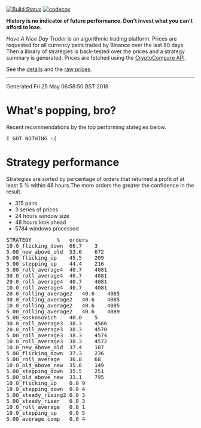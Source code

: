 <!-- If this is readme.md it will be overwritten by the build process -->

[![Build Status](https://travis-ci.org/deanturpin/handt.svg?branch=master)](https://travis-ci.org/deanturpin/handt)
[![codecov](https://codecov.io/gh/deanturpin/handt/branch/master/graph/badge.svg)](https://codecov.io/gh/deanturpin/handt)

**History is no indicator of future performance. Don't invest what you can't
afford to lose.**

*Have A Nice Day Trader* is an algorithmic trading platform. Prices are
requested for all currency pairs traded by Binance over the last 80 days. Then a
library of strategies is back-tested over the prices and a strategy summary is
generated. Prices are fetched using the [CryptoCompare
API](https://min-api.cryptocompare.com/).

See the [details](details.md) and the [raw prices](tmp/prices.csv).

---
Generated Fri 25 May 06:58:50 BST 2018

# What's popping, bro?
Recent recommendations by the top performing stategies below.
<pre>
I GOT NOTHING :(
</pre>
# Strategy performance
Strategies are sorted by percentage of orders that returned a profit of at least 5 % within 48 hours.The more orders the greater the confidence in the result.
* 315 pairs
* 3 series of prices
* 24 hours window size
* 48 hours look ahead
* 5784 windows processed
<pre>
STRATEGY		%	orders
10.0_flicking_down	66.7	3
5.00_new_above_old	53.6	672
5.00_flicking_up	45.5	209
5.00_stepping_up	44.4	216
5.00_roll_average4	40.7	4081
30.0_roll_average4	40.7	4081
20.0_roll_average4	40.7	4081
10.0_roll_average4	40.7	4081
20.0_rolling_average2	40.6	4085
30.0_rolling_average2	40.6	4085
10.0_rolling_average2	40.6	4085
5.00_rolling_average2	40.6	4089
5.00_koskosovich	40.0	5
30.0_roll_average3	38.3	4566
20.0_roll_average3	38.3	4570
5.00_roll_average3	38.3	4574
10.0_roll_average3	38.3	4572
10.0_new_above_old	37.4	107
5.00_flicking_down	37.3	236
5.00_roll_average	36.8	68
10.0_old_above_new	35.6	149
5.00_stepping_down	35.5	251
5.00_old_above_new	33.1	795
10.0_flicking_up	0.0	9
10.0_stepping_down	0.0	4
5.00_steady_rising2	0.0	3
5.00_steady_riser	0.0	3
10.0_roll_average	0.0	1
10.0_stepping_up	0.0	5
5.00_average_comp	0.0	4
</pre>

